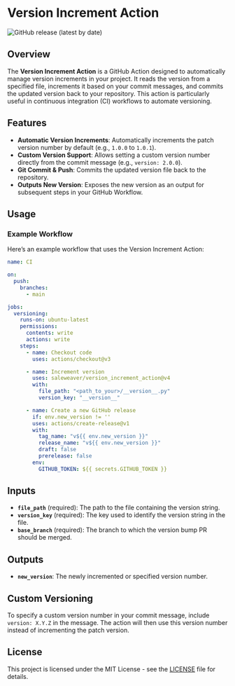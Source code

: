 # Version Increment Action

![GitHub release (latest by date)](https://img.shields.io/github/v/release/saleweaver/version_increment_action)

## Overview

The **Version Increment Action** is a GitHub Action designed to automatically manage version increments in your project. It reads the version from a specified file, increments it based on your commit messages, and commits the updated version back to your repository. This action is particularly useful in continuous integration (CI) workflows to automate versioning.

## Features

- **Automatic Version Increments**: Automatically increments the patch version number by default (e.g., `1.0.0` to `1.0.1`).
- **Custom Version Support**: Allows setting a custom version number directly from the commit message (e.g., `version: 2.0.0`).
- **Git Commit & Push**: Commits the updated version file back to the repository.
- **Outputs New Version**: Exposes the new version as an output for subsequent steps in your GitHub Workflow.

## Usage

### Example Workflow

Here’s an example workflow that uses the Version Increment Action:

```yaml
name: CI

on:
  push:
    branches:
      - main

jobs:
  versioning:
    runs-on: ubuntu-latest
    permissions:
      contents: write
      actions: write 
    steps:
      - name: Checkout code
        uses: actions/checkout@v3

      - name: Increment version
        uses: saleweaver/version_increment_action@v4
        with:
          file_path: "<path_to_your>/__version__.py"
          version_key: "__version__"

      - name: Create a new GitHub release
        if: env.new_version != ''
        uses: actions/create-release@v1
        with:
          tag_name: "v${{ env.new_version }}"
          release_name: "v${{ env.new_version }}"
          draft: false
          prerelease: false
        env:
          GITHUB_TOKEN: ${{ secrets.GITHUB_TOKEN }}
```


## Inputs

- **`file_path`** (required): The path to the file containing the version string.
- **`version_key`** (required): The key used to identify the version string in the file.
- **`base_branch`** (required): The branch to which the version bump PR should be merged.

## Outputs

- **`new_version`**: The newly incremented or specified version number.

## Custom Versioning

To specify a custom version number in your commit message, include `version: X.Y.Z` in the message. The action will then use this version number instead of incrementing the patch version.

## License

This project is licensed under the MIT License - see the [LICENSE](LICENSE) file for details.